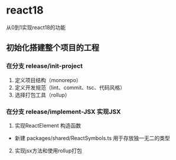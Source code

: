 # react18

从0到1实现react18的功能

## 初始化搭建整个项目的工程

### 在分支 release/init-project

1. 定义项目结构（monorepo）
2. 定义开发规范（lint、commit、tsc、代码风格）
3. 选择打包工具（rollup）

### 在分支 release/implement-JSX 实现JSX

1. 实现ReactElement 构造函数

- 新建 packages/shared/ReactSymbols.ts 用于存放独一无二的类型

2. 实现jsx方法和使用rollup打包

